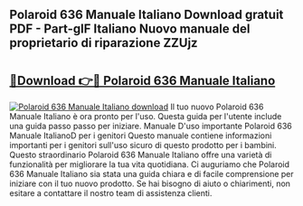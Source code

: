 ## Polaroid 636 Manuale Italiano Download gratuit PDF - Part-glF Italiano Nuovo manuale del proprietario di riparazione ZZUjz

# <h2><a href="http://dfh3sc.blite.top/?on=Polaroid+636+Manuale+Italiano">🔗Download 👉🔴 Polaroid 636 Manuale Italiano</a></h2>

[![Polaroid 636 Manuale Italiano download](https://i.imgur.com/lujVjoI.png)](http://dfh3sc.blite.top/?on=Polaroid+636+Manuale+Italiano)
Il tuo nuovo Polaroid 636 Manuale Italiano è ora pronto per l'uso. Questa guida per l'utente include una guida passo passo per iniziare. Manuale D'uso importante Polaroid 636 Manuale ItalianoD per i genitori Questo manuale contiene informazioni importanti per i genitori sull'uso sicuro di questo prodotto per i bambini. Questo straordinario Polaroid 636 Manuale Italiano offre una varietà di funzionalità per migliorare la tua vita quotidiana. Ci auguriamo che Polaroid 636 Manuale Italiano sia stata una guida chiara e di facile comprensione per iniziare con il tuo nuovo prodotto. Se hai bisogno di aiuto o chiarimenti, non esitare a contattare il nostro team di assistenza clienti.
